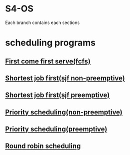 # S4-OS
Each branch contains each sections
# scheduling programs
## [First come first serve(fcfs)](https://github.com/g7vind/S4-OS/blob/cpu-scheduling/fcfs.c)
## [Shortest job first(sjf non-preemptive)](sjf(non-preemptive).c)
## [Shortest job first(sjf preemptive)](sjf(preemptive).c)
## [Priority scheduling(non-preemptive)](prio(non-preemptive).c)
## [Priority scheduling(preemptive)](prio(preemptive).c)
## [Round robin scheduling](rr.c)
